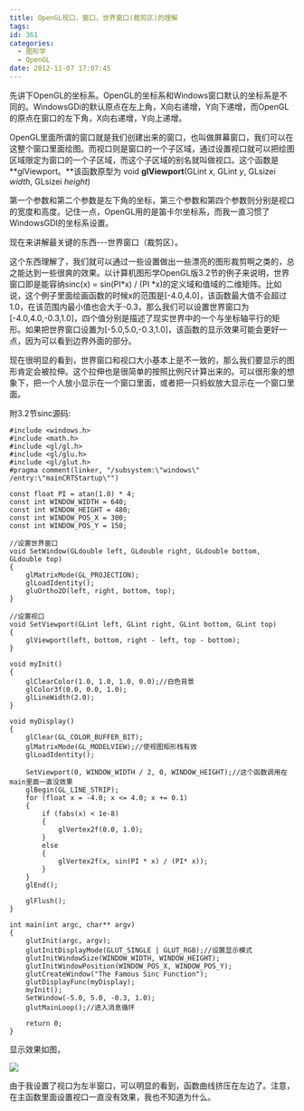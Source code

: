 ```yaml
---
title: OpenGL视口，窗口，世界窗口(裁剪区)的理解
tags:
id: 361
categories:
  - 图形学
  - OpenGL
date: 2012-11-07 17:07:45
---
```


先讲下OpenGL的坐标系。OpenGL的坐标系和Windows窗口默认的坐标系是不同的。WindowsGDi的默认原点在左上角，X向右递增，Y向下递增，而OpenGL的原点在窗口的左下角，X向右递增，Y向上递增。

OpenGL里面所谓的窗口就是我们创建出来的窗口，也叫做屏幕窗口，我们可以在这整个窗口里面绘图。而视口则是窗口的一个子区域，通过设置视口就可以把绘图区域限定为窗口的一个子区域，而这个子区域的别名就叫做视口。这个函数是**glViewport。**该函数原型为
void **glViewport**(GLint _x_,
GLint _y_,
GLsizei _width_,
GLsizei _height_)

第一个参数和第二个参数是左下角的坐标，第三个参数和第四个参数则分别是视口的宽度和高度。记住一点，OpenGL用的是笛卡尔坐标系，而我一直习惯了WindowsGDI的坐标系设置。

现在来讲解最关键的东西---世界窗口（裁剪区）。

这个东西理解了，我们就可以通过一些设置做出一些漂亮的图形裁剪啊之类的，总之能达到一些很爽的效果。以计算机图形学OpenGL版3.2节的例子来说明，世界窗口即是能容纳sinc(x) = sin(PI*x) / (PI *x)的定义域和值域的二维矩阵。比如说，这个例子里面绘画函数的时候x的范围是[-4.0,4.0]，该函数最大值不会超过1.0，在该范围内最小值也会大于-0.3，那么我们可以设置世界窗口为[-4.0,4.0,-0.3,1.0]，四个值分别是描述了现实世界中的一个与坐标轴平行的矩形。如果把世界窗口设置为[-5.0,5.0,-0.3,1.0]，该函数的显示效果可能会更好一点，因为可以看到边界外面的部分。

现在很明显的看到，世界窗口和视口大小基本上是不一致的，那么我们要显示的图形肯定会被拉伸。这个拉伸也是很简单的按照比例尺计算出来的。可以很形象的想象下，把一个人放小显示在一个窗口里面，或者把一只蚂蚁放大显示在一个窗口里面。

附3.2节sinc源码:

``` stylus
#include <windows.h>
#include <math.h>
#include <gl/gl.h>
#include <gl/glu.h>
#include <gl/glut.h>
#pragma comment(linker, "/subsystem:\"windows\" /entry:\"mainCRTStartup\"")

const float PI = atan(1.0) * 4;
const int WINDOW_WIDTH = 640;
const int WINDOW_HEIGHT = 480;
const int WINDOW_POS_X = 300;
const int WINDOW_POS_Y = 150;

//设置世界窗口
void SetWindow(GLdouble left, GLdouble right, GLdouble bottom, GLdouble top)
{
    glMatrixMode(GL_PROJECTION);
    glLoadIdentity();
    gluOrtho2D(left, right, bottom, top);
}

//设置视口
void SetViewport(GLint left, GLint right, GLint bottom, GLint top)
{
    glViewport(left, bottom, right - left, top - bottom);
}

void myInit()
{
    glClearColor(1.0, 1.0, 1.0, 0.0);//白色背景
    glColor3f(0.0, 0.0, 1.0);
    glLineWidth(2.0);
}

void myDisplay()
{
    glClear(GL_COLOR_BUFFER_BIT);
    glMatrixMode(GL_MODELVIEW);//使视图矩形栈有效
    glLoadIdentity();

    SetViewport(0, WINDOW_WIDTH / 2, 0, WINDOW_HEIGHT);//这个函数调用在main里面一直没效果
    glBegin(GL_LINE_STRIP);
    for (float x = -4.0; x <= 4.0; x += 0.1)
    {
        if (fabs(x) < 1e-8)
        {
            glVertex2f(0.0, 1.0);
        }
        else
        {
            glVertex2f(x, sin(PI * x) / (PI* x));
        }
    }
    glEnd();

    glFlush();
}

int main(int argc, char** argv)
{
    glutInit(argc, argv);
    glutInitDisplayMode(GLUT_SINGLE | GLUT_RGB);//设置显示模式
    glutInitWindowSize(WINDOW_WIDTH, WINDOW_HEIGHT);
    glutInitWindowPosition(WINDOW_POS_X, WINDOW_POS_Y);
    glutCreateWindow("The Famous Sinc Function");
    glutDisplayFunc(myDisplay);
    myInit();
    SetWindow(-5.0, 5.0, -0.3, 1.0);
    glutMainLoop();//进入消息循环

    return 0;
}
```

显示效果如图，

![](https://c2.staticflickr.com/8/7292/27153717460_4c258e9ddc_o.png)

由于我设置了视口为左半窗口，可以明显的看到，函数曲线挤压在左边了。注意，在主函数里面设置视口一直没有效果，我也不知道为什么。
